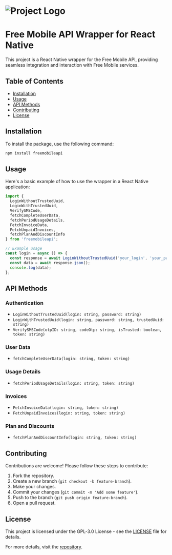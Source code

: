 # ![Project Logo](https://via.placeholder.com/850x400?text=Free)

# Free Mobile API Wrapper for React Native

This project is a React Native wrapper for the Free Mobile API, providing seamless integration and interaction with Free Mobile services.

## Table of Contents

- [Installation](#installation)
- [Usage](#usage)
- [API Methods](#api-methods)
- [Contributing](#contributing)
- [License](#license)

## Installation

To install the package, use the following command:

```sh
npm install freemobileapi
```

## Usage

Here's a basic example of how to use the wrapper in a React Native application:

```javascript
import { 
  LoginWithoutTrustedUuid, 
  LoginWithTrustedUuid, 
  VerifySMSCode,
  fetchCompleteUserData,
  fetchPeriodUsageDetails,
  FetchInvoiceData,
  FetchUnpaidInvoices,
  fetchPlanAndDiscountInfo
} from 'freemobileapi';

// Example usage
const login = async () => {
  const response = await LoginWithoutTrustedUuid('your_login', 'your_password');
  const data = await response.json();
  console.log(data);
};
```

## API Methods

### Authentication

- `LoginWithoutTrustedUuid(login: string, password: string)`
- `LoginWithTrustedUuid(login: string, password: string, trustedUuid: string)`
- `VerifySMSCode(otpID: string, codeOtp: string, isTrusted: boolean, token: string)`

### User Data

- `fetchCompleteUserData(login: string, token: string)`

### Usage Details

- `fetchPeriodUsageDetails(login: string, token: string)`

### Invoices

- `FetchInvoiceData(login: string, token: string)`
- `FetchUnpaidInvoices(login: string, token: string)`

### Plan and Discounts

- `fetchPlanAndDiscountInfo(login: string, token: string)`

## Contributing

Contributions are welcome! Please follow these steps to contribute:

1. Fork the repository.
2. Create a new branch (`git checkout -b feature-branch`).
3. Make your changes.
4. Commit your changes (`git commit -m 'Add some feature'`).
5. Push to the branch (`git push origin feature-branch`).
6. Open a pull request.

## License

This project is licensed under the GPL-3.0 License - see the [LICENSE](LICENSE) file for details.

For more details, visit the [repository](https://github.com/tryon-dev/freemobileapi).
